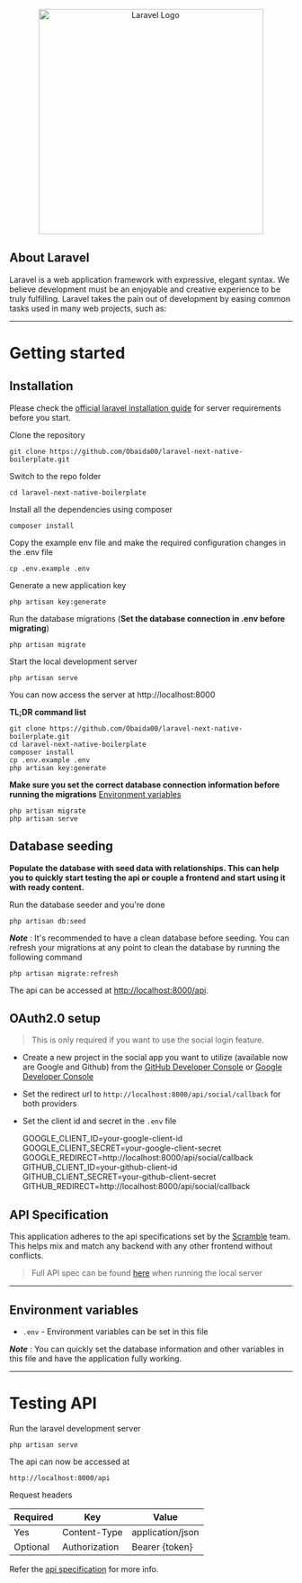 <p align="center"><a href="https://laravel.com" target="_blank"><img src="https://raw.githubusercontent.com/laravel/art/master/logo-lockup/5%20SVG/2%20CMYK/1%20Full%20Color/laravel-logolockup-cmyk-red.svg" width="400" alt="Laravel Logo"></a></p>

## About Laravel

Laravel is a web application framework with expressive, elegant syntax. We believe development must be an enjoyable and creative experience to be truly fulfilling. Laravel takes the pain out of development by easing common tasks used in many web projects, such as:

----------
# Getting started

## Installation

Please check the [official laravel installation guide](https://laravel.com/docs/5.4/installation#installation) for server requirements before you start.

Clone the repository

    git clone https://github.com/Obaida00/laravel-next-native-boilerplate.git

Switch to the repo folder

    cd laravel-next-native-boilerplate

Install all the dependencies using composer

    composer install

Copy the example env file and make the required configuration changes in the .env file

    cp .env.example .env

Generate a new application key

    php artisan key:generate

Run the database migrations (**Set the database connection in .env before migrating**)

    php artisan migrate

Start the local development server

    php artisan serve

You can now access the server at http://localhost:8000

**TL;DR command list**

    git clone https://github.com/Obaida00/laravel-next-native-boilerplate.git
    cd laravel-next-native-boilerplate
    composer install
    cp .env.example .env
    php artisan key:generate
    
**Make sure you set the correct database connection information before running the migrations** [Environment variables](#environment-variables)

    php artisan migrate
    php artisan serve

## Database seeding

**Populate the database with seed data with relationships. This can help you to quickly start testing the api or couple a frontend and start using it with ready content.**

Run the database seeder and you're done

    php artisan db:seed

***Note*** : It's recommended to have a clean database before seeding. You can refresh your migrations at any point to clean the database by running the following command

    php artisan migrate:refresh

The api can be accessed at [http://localhost:8000/api](http://localhost:8000/api).

## OAuth2.0 setup

> This is only required if you want to use the social login feature.

- Create a new project in the social app you want to utilize (available now are Google and Github) from the [GitHub Developer Console](https://github.com/settings/developers) or [Google Developer Console](https://console.developers.google.com/)
- Set the redirect url to `http://localhost:8000/api/social/callback` for both providers
- Set the client id and secret in the `.env` file

    GOOGLE_CLIENT_ID=your-google-client-id
    GOOGLE_CLIENT_SECRET=your-google-client-secret
    GOOGLE_REDIRECT=http://localhost:8000/api/social/callback
    GITHUB_CLIENT_ID=your-github-client-id
    GITHUB_CLIENT_SECRET=your-github-client-secret
    GITHUB_REDIRECT=http://localhost:8000/api/social/callback


## API Specification

This application adheres to the api specifications set by the [Scramble](https://github.com/dedoc/scramble) team. This helps mix and match any backend with any other frontend without conflicts.

> Full API spec can be found [here](http://localhost:8000/api/docs) when running the local server

----------
## Environment variables

- `.env` - Environment variables can be set in this file

***Note*** : You can quickly set the database information and other variables in this file and have the application fully working.

----------
# Testing API

Run the laravel development server

    php artisan serve

The api can now be accessed at

    http://localhost:8000/api

Request headers

| **Required** 	| **Key**              	| **Value**            	|
|----------	|------------------	|------------------	|
| Yes      	| Content-Type     	| application/json 	|
| Optional 	| Authorization    	| Bearer {token}  	|

Refer the [api specification](#api-specification) for more info.
